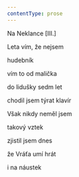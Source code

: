 ```yaml
---
contentType: prose
---
```


<section>

Na Neklance \[III.\]

Leta vím, že nejsem

hudebník

vím to od malička

do lidušky sedm let

chodil jsem týrat klavír

Však nikdy neměl jsem

takový vztek

zjistil jsem dnes

že Vráťa umí hrát

i na náustek

</section>
